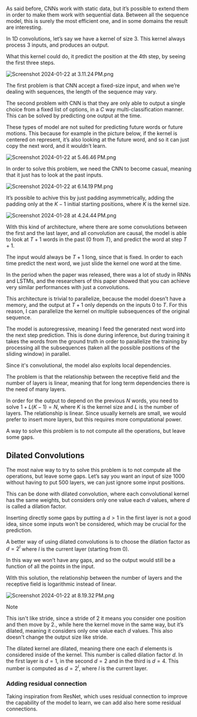 As said before, CNNs work with static data, but it’s possible to extend them in order to make them work with sequential data. Between all the sequence model, this is surely the most efficient one, and in some domains the result are interesting.

In 1D convolutions, let’s say we have a kernel of size 3. This kernel always process 3 inputs, and produces an output.

What this kernel could do, it predict the position at the 4th step, by seeing the first three steps.

![Screenshot 2024-01-22 at 3.11.24 PM.png](Screenshot_2024-01-22_at_3.11.24_PM.png)

The first problem is that CNN accept a fixed-size input, and when we’re dealing with sequences, the length of the sequence may vary.

The second problem with CNN is that they are only able to output a single choice from a fixed list of options, in a $C$ way multi-classification manner. This can be solved by predicting one output at the time.

These types of model are not suited for predicting future words or future motions. This because for example in the picture below, if the kernel is centered on represent, it’s also looking at the future word, and so it can just copy the next word, and it wouldn’t learn.

![Screenshot 2024-01-22 at 5.46.46 PM.png](Screenshot_2024-01-22_at_5.46.46_PM.png)

In order to solve this problem, we need the CNN to become casual, meaning that it just has to look at the past inputs.

![Screenshot 2024-01-22 at 6.14.19 PM.png](Screenshot_2024-01-22_at_6.14.19_PM.png)

It’s possible to achive this by just padding asymmetrically, adding the padding only at the $K-1$ initial starting positions, where $K$ is the kernel size.

![Screenshot 2024-01-28 at 4.24.44 PM.png](Screenshot_2024-01-28_at_4.24.44_PM.png)

With this kind of architecture, where there are some convolutions between the first and the last layer, and all convolution are causal, the model is able to look at $T+1$ words in the past ($0$ from $T$), and predict the word at step $T+1$.

The input would always be $T+1$ long, since that is fixed. In order to each time predict the next word, we just slide the kernel one word at the time.

In the period when the paper was released, there was a lot of study in RNNs and LSTMs, and the researchers of this paper showed that you can achieve very similar performances with just a convolutions.

This architecture is trivial to parallelize, because the model doesn’t have a memory, and the output at $T+1$ only depends on the inputs $0$ to $T$. For this reason, I can parallelize the kernel on multiple subsequences of the original sequence. 

The model is autoregressive, meaning I feed the generated next word into the next step prediction. This is done during inference, but during training it takes the words from the ground truth in order to parallelize the training by processing all the subsequences (taken all the possible positions of the sliding window) in parallel.

Since it's convolutional, the model also exploits local dependencies.

The problem is that the relationship between the receptive field and the number of layers is linear, meaning that for long term dependencies there is the need of many layers.

In order for the output to depend on the previous $N$ words, you need to solve $1 + L(K-1) = N$, where $K$ is the kernel size and $L$ is the number of layers. The relationship is linear. Since usually kernels are small, we would prefer to insert more layers, but this requires more computational power.

A way to solve this problem is to not compute all the operations, but leave some gaps.

## Dilated Convolutions

The most naive way to try to solve this problem is to not compute all the operations, but leave some gaps. Let’s say you want an input of size $1000$ without having to put $500$  layers, we can just ignore some input positions. 

This can be done with dilated convolution, where each convolutional kernel has the same weights, but considers only one value each $d$ values, where $d$ is called a dilation factor.

Inserting directly some gaps by putting a $d > 1$ in the first layer is not a good idea, since some inputs won’t be considered, which may be crucial for the prediction.

A better way of using dilated convolutions is to choose the dilation factor as $d = 2^{l}$ where $l$ is the current layer (starting from 0).

In this way we won’t have any gaps, and so the output would still be a function of all the points in the input.

With this solution, the relationship between the number of layers and the receptive field is logarithmic instead of linear.

![Screenshot 2024-01-22 at 8.19.32 PM.png](Screenshot_2024-01-22_at_8.19.32_PM.png)

>[!Note]
This isn't like stride, since a stride of 2 it means you consider one position and then move by 2., while here the kernel move in the same way, but it’s dilated, meaning it considers only one value each $d$ values. This also doesn't change the output size like stride.

The dilated kernel are dilated, meaning there one each $d$ elements is considered inside of the kernel. This number is called dilation factor $d$. In the first layer is $d = 1$, in the second $d=2$ and in the third is $d= 4$. This number is computed as $d = 2^ l$, where $l$ is the current layer.

### Adding residual connection

Taking inspiration from ResNet, which uses residual connection to improve the capability of the model to learn, we can add also here some residual connections.